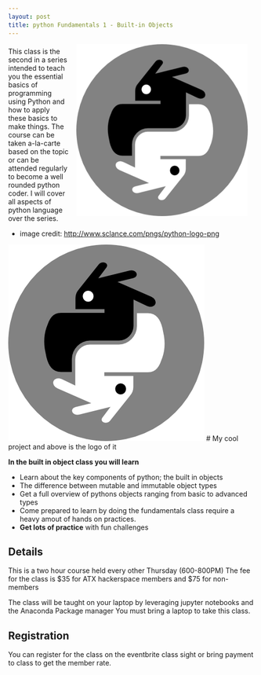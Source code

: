 ```yaml
---
layout: post
title: python Fundamentals 1 - Built-in Objects 
---
```

<p>
<img style="padding: 0 15px; float: right
;" src="https://github.com/creatingsapien/pythonforhominids/blob/gh-pages/img/python_logo_png_1124609sclance.png" width="350"/ >
</p>
<p style="margin-top: 20px;"> </p>
<p>This class is the second in a series intended to teach you the essential basics of programming using Python and how to apply these basics to make things. The course can be taken a-la-carte based on the topic or can be attended regularly to become a well rounded python coder. I will cover all aspects of python language over the series. </p>

* image credit: http://www.sclance.com/pngs/python-logo-png

<img src="http://github.com/creatingsapien/pythonforhominids/blob/gh-pages/img/python_logo_png_1124609sclance.png" alt="My cool logo"/>
# My cool project and above is the logo of it

**In the built in object class you will learn** 

* Learn about the key components of python; the built in objects
* The difference between mutable and immutable object types 
* Get a full overview of pythons objects ranging from basic to advanced types 
* Come prepared to learn by doing the fundamentals class require a heavy amout of hands on practices.
* **Get lots of practice** with fun challenges


## Details

This is a two hour course held every other Thursday (600-800PM)
The fee for the class is $35 for ATX hackerspace members and $75 for non-members

The class will be taught on your laptop by leveraging jupyter notebooks and the Anaconda Package manager
You must bring a laptop to take this class.

## Registration
You can register for the class on the eventbrite class sight or bring payment to class to get the member rate.
